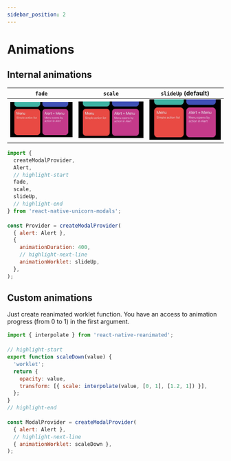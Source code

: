 ```yaml
---
sidebar_position: 2
---
```


# Animations

## Internal animations

| **`fade`** | **`scale`** | **`slideUp`** (default) |
| --- | --- | --- |
| ![fade](../../static/img/animation-demo/fade.gif) | ![scale](../../static/img/animation-demo/scale.gif) | ![slideUp](../../static/img/animation-demo/slideUp.gif) |

```js
import {
  createModalProvider,
  Alert,
  // highlight-start
  fade,
  scale,
  slideUp,
  // highlight-end
} from 'react-native-unicorn-modals';

const Provider = createModalProvider(
  { alert: Alert },
  {
    animationDuration: 400,
    // highlight-next-line
    animationWorklet: slideUp,
  },
);
```

## Custom animations

Just create reanimated worklet function. You have an access to animation progress (from 0 to 1) in the first argument.

```js
import { interpolate } from 'react-native-reanimated';

// highlight-start
export function scaleDown(value) {
  'worklet';
  return {
    opacity: value,
    transform: [{ scale: interpolate(value, [0, 1], [1.2, 1]) }],
  };
}
// highlight-end

const ModalProvider = createModalProvider(
  { alert: Alert },
  // highlight-next-line
  { animationWorklet: scaleDown },
);
```
